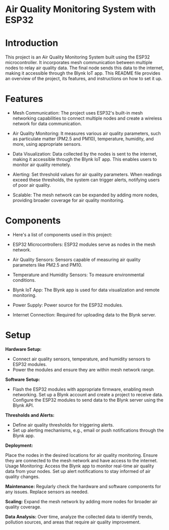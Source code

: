 
# Air Quality Monitoring System with ESP32

# Introduction

This project is an Air Quality Monitoring System built using the ESP32 microcontroller. It incorporates mesh communication between multiple nodes to relay air quality data. The final node sends this data to the internet, making it accessible through the Blynk IoT app. This README file provides an overview of the project, its features, and instructions on how to set it up.

# Features
- Mesh Communication: The project uses ESP32's built-in mesh networking capabilities to connect multiple nodes and create a wireless network for data communication.

- Air Quality Monitoring: It measures various air quality parameters, such as particulate matter (PM2.5 and PM10), temperature, humidity, and more, using appropriate sensors.

- Data Visualization: Data collected by the nodes is sent to the internet, making it accessible through the Blynk IoT app. This enables users to monitor air quality remotely.

- Alerting: Set threshold values for air quality parameters. When readings exceed these thresholds, the system can trigger alerts, notifying users of poor air quality.

- Scalable: The mesh network can be expanded by adding more nodes, providing broader coverage for air quality monitoring.

# Components
 - Here's a list of components used in this project:

- ESP32 Microcontrollers: ESP32 modules serve as nodes in the mesh network.

- Air Quality Sensors: Sensors capable of measuring air quality parameters like PM2.5 and PM10.

- Temperature and Humidity Sensors: To measure environmental conditions.

- Blynk IoT App: The Blynk app is used for data visualization and remote monitoring.

- Power Supply: Power source for the ESP32 modules.

- Internet Connection: Required for uploading data to the Blynk server.

# Setup
**Hardware Setup:**

- Connect air quality sensors, temperature, and humidity sensors to ESP32 modules.
- Power the modules and ensure they are within mesh network range.


**Software Setup:**

- Flash the ESP32 modules with appropriate firmware, enabling mesh networking.
Set up a Blynk account and create a project to receive data.
Configure the ESP32 modules to send data to the Blynk server using the Blynk API.

**Thresholds and Alerts:**

- Define air quality thresholds for triggering alerts.
- Set up alerting mechanisms, e.g., email or push notifications through the Blynk app.

**Deployment:**

Place the nodes in the desired locations for air quality monitoring.
Ensure they are connected to the mesh network and have access to the internet.
Usage
Monitoring: Access the Blynk app to monitor real-time air quality data from your nodes. Set up alert notifications to stay informed of air quality changes.

**Maintenance:** Regularly check the hardware and software components for any issues. Replace sensors as needed.

**Scaling:** Expand the mesh network by adding more nodes for broader air quality coverage.

**Data Analysis:** Over time, analyze the collected data to identify trends, pollution sources, and areas that require air quality improvement.
